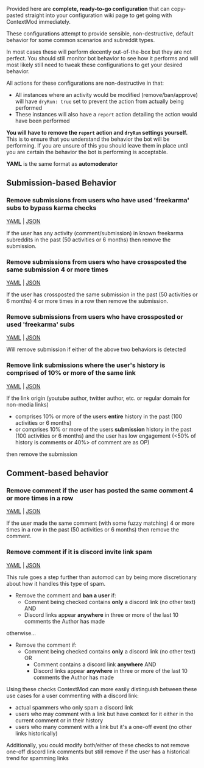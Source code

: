 Provided here are **complete, ready-to-go configuration** that can copy-pasted straight into your configuration wiki page to get going with ContextMod immediately.

These configurations attempt to provide sensible, non-destructive, default behavior for some common scenarios and subreddit types.

In most cases these will perform decently out-of-the-box but they are not perfect. You should still monitor bot behavior to see how it performs and will most likely still need to tweak these configurations to get your desired behavior.

All actions for these configurations are non-destructive in that:

* All instances where an activity would be modified (remove/ban/approve) will have `dryRun: true` set to prevent the action from actually being performed
* These instances will also have a `report` action detailing the action would have been performed

**You will have to remove the `report` action and `dryRun` settings yourself.** This is to ensure that you understand the behavior the bot will be performing. If you are unsure of this you should leave them in place until you are certain the behavior the bot is performing is acceptable.

**YAML** is the same format as **automoderator**

## Submission-based Behavior

### Remove submissions from users who have used 'freekarma' subs to bypass karma checks

[YAML](/docs/subreddit/componentscomponents/subredditReady/freekarma.yaml) | [JSON](/docs/subreddit/componentscomponents/subredditReady/freekarma.json5)

If the user has any activity (comment/submission) in known freekarma subreddits in the past (50 activities or 6 months) then remove the submission.

### Remove submissions from users who have crossposted the same submission 4 or more times

[YAML](/docs/subreddit/componentscomponents/subredditReady/crosspostSpam.yaml) | [JSON](/docs/subreddit/componentscomponents/subredditReady/crosspostSpam.yaml)

If the user has crossposted the same submission in the past (50 activities or 6 months) 4 or more times in a row then remove the submission.

### Remove submissions from users who have crossposted or used 'freekarma' subs

[YAML](/docs/subreddit/componentscomponents/subredditReady/freeKarmaOrCrosspostSpam.yaml) | [JSON](/docs/subreddit/componentscomponents/subredditReady/freeKarmaOrCrosspostSpam.json5)

Will remove submission if either of the above two behaviors is detected

### Remove link submissions where the user's history is comprised of 10% or more of the same link

[YAML](/docs/subreddit/componentscomponents/subredditReady/selfPromo.yaml) | [JSON](/docs/subreddit/componentscomponents/subredditReady/selfPromo.json5)

If the link origin (youtube author, twitter author, etc. or regular domain for non-media links)

* comprises 10% or more of the users **entire** history in the past (100 activities or 6 months)
* or comprises 10% or more of the users **submission** history in the past (100 activities or 6 months) and the user has low engagement (<50% of history is comments or 40%> of comment are as OP)

then remove the submission

## Comment-based behavior

### Remove comment if the user has posted the same comment 4 or more times in a row

[YAML](/docs/subreddit/componentscomponents/subredditReady/commentSpam.yaml) | [JSON](/docs/subreddit/componentscomponents/subredditReady/commentSpam.json5)

If the user made the same comment (with some fuzzy matching) 4 or more times in a row in the past (50 activities or 6 months) then remove the comment.

### Remove comment if it is discord invite link spam

[YAML](/docs/subreddit/componentscomponents/subredditReady/discordSpam.yaml) | [JSON](/docs/subreddit/componentscomponents/subredditReady/discordSpam.json5)

This rule goes a step further than automod can by being more discretionary about how it handles this type of spam. 

* Remove the comment and **ban a user** if:
  * Comment being checked contains **only** a discord link (no other text) AND
  * Discord links appear **anywhere** in three or more of the last 10 comments the Author has made

otherwise...

* Remove the comment if:
  * Comment being checked contains **only** a discord link (no other text) OR
    * Comment contains a discord link **anywhere** AND
    * Discord links appear **anywhere** in three or more of the last 10 comments the Author has made

Using these checks ContextMod can more easily distinguish between these use cases for a user commenting with a discord link:

* actual spammers who only spam a discord link
* users who may comment with a link but have context for it either in the current comment or in their history
* users who many comment with a link but it's a one-off event (no other links historically)

Additionally, you could modify both/either of these checks to not remove one-off discord link comments but still remove if the user has a historical trend for spamming links
